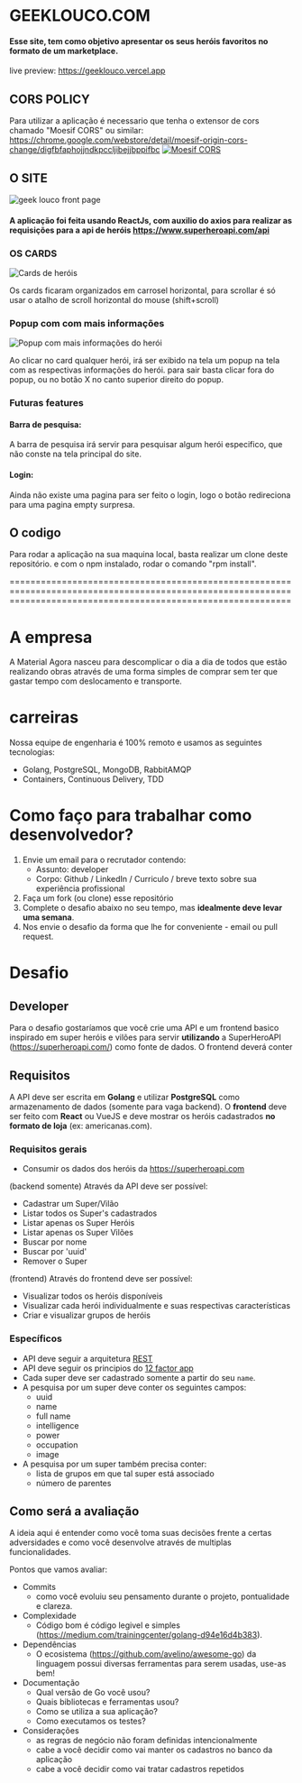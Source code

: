 # GEEKLOUCO.COM
#### Esse site, tem como objetivo apresentar os seus heróis favoritos no formato de um marketplace.
live preview: https://geeklouco.vercel.app

## CORS POLICY

Para utilizar a aplicação é necessario que tenha o extensor de cors chamado "Moesif CORS" ou similar:
https://chrome.google.com/webstore/detail/moesif-origin-cors-change/digfbfaphojjndkpccljibejjbppifbc
[![Moesif CORS](https://user-images.githubusercontent.com/62522817/89653164-867dd200-d8be-11ea-8c30-8188ea6513f9.png)](https://chrome.google.com/webstore/detail/moesif-origin-cors-change/digfbfaphojjndkpccljibejjbppifbc)

## O SITE

![geek louco front page](https://uploaddeimagens.com.br/images/003/364/274/full/_-_1.png?1627958181)

#### A aplicação foi feita usando ReactJs, com auxilio do axios para realizar as requisições para a api de heróis https://www.superheroapi.com/api

### OS CARDS 

![Cards de heróis](https://uploaddeimagens.com.br/images/003/364/290/full/_-_3.png?1627961149)

Os cards ficaram organizados em carrosel horizontal, para scrollar é só usar o atalho de scroll horizontal do mouse (shift+scroll)

### Popup com com mais informações

![Popup com mais informações do herói](https://uploaddeimagens.com.br/images/003/364/288/full/_-_4.png?1627960268)

Ao clicar no card qualquer herói, irá ser exibido na tela um popup na tela com as respectivas informações do herói. para sair basta clicar fora do popup, ou no botão X no canto superior direito do popup.

### Futuras features

#### Barra de pesquisa:
A barra de pesquisa irá servir para pesquisar algum herói especifico, que não conste na tela principal do site.

#### Login:
Ainda não existe uma pagina para ser feito o login, logo o botão redireciona para uma pagina empty surpresa.

## O codigo

Para rodar a aplicação na sua maquina local, basta realizar um clone deste repositório. e com o npm instalado, rodar o comando "rpm install".



==================================================================================================================================================================


# A empresa

A Material Agora nasceu para descomplicar o dia a dia de todos que estão realizando obras através de uma forma simples de comprar sem ter que gastar tempo com deslocamento e transporte.

# carreiras
Nossa equipe de engenharia é 100% remoto e usamos as seguintes tecnologias:
- Golang, PostgreSQL, MongoDB, RabbitAMQP
- Containers, Continuous Delivery, TDD


# Como faço para trabalhar como desenvolvedor?

1. Envie um email para o recrutador contendo:
    - Assunto: developer
    - Corpo: Github / LinkedIn / Curriculo / breve texto sobre sua experiência profissional
2. Faça um fork (ou clone) esse repositório
3. Complete o desafio abaixo no seu tempo, mas **idealmente deve levar uma semana**.
4. Nos envie o desafio da forma que lhe for conveniente - email ou pull request.

# Desafio
## Developer
Para o desafio gostaríamos que você crie uma API e um frontend basico inspirado em super heróis e vilões para servir **utilizando** a SuperHeroAPI (https://superheroapi.com/) como fonte de dados. O frontend deverá conter 

## Requisitos

A API deve ser escrita em **Golang** e utilizar **PostgreSQL** como armazenamento de dados (somente para vaga backend). O **frontend** deve ser feito com **React** ou VueJS e deve mostrar os heróis cadastrados **no formato de loja** (ex: americanas.com).

### Requisitos gerais
- Consumir os dados dos heróis da https://superheroapi.com

(backend somente) Através da API deve ser possível:
- Cadastrar um Super/Vilão
- Listar todos os Super's cadastrados
- Listar apenas os Super Heróis
- Listar apenas os Super Vilões
- Buscar por nome
- Buscar por 'uuid'
- Remover o Super

(frontend) Através do frontend deve ser possível:
- Visualizar todos os heróis disponíveis
- Visualizar cada herói individualmente e suas respectivas características
- Criar e visualizar grupos de heróis

### Específicos
- API deve seguir a arquitetura [REST](https://restfulapi.net/)
- API deve seguir os principios do [12 factor app](https://12factor.net/pt_br/)
- Cada super deve ser cadastrado somente a partir do seu `name`.
- A pesquisa por um super deve conter os seguintes campos:
    - uuid
    - name
    - full name
    - intelligence
    - power
    - occupation
    - image
- A pesquisa por um super também precisa conter:
    - lista de grupos em que tal super está associado
    - número de parentes

## Como será a avaliação

A ideia aqui é entender como você toma suas decisões frente a certas adversidades e como você desenvolve através de multiplas funcionalidades.

Pontos que vamos avaliar:
- Commits
    - como você evoluiu seu pensamento durante o projeto, pontualidade e clareza.
- Complexidade
    - Código bom é código legivel e simples (https://medium.com/trainingcenter/golang-d94e16d4b383).
- Dependências
    - O ecosistema (https://github.com/avelino/awesome-go) da linguagem possui diversas ferramentas para serem usadas, use-as bem!
- Documentação
    - Qual versão de Go você usou?
    - Quais bibliotecas e ferramentas usou?
    - Como se utiliza a sua aplicação?
    - Como executamos os testes?
- Considerações
    - as regras de negócio não foram definidas intencionalmente
    - cabe a você decidir como vai manter os cadastros no banco da aplicação
    - cabe a você decidir como vai tratar cadastros repetidos

